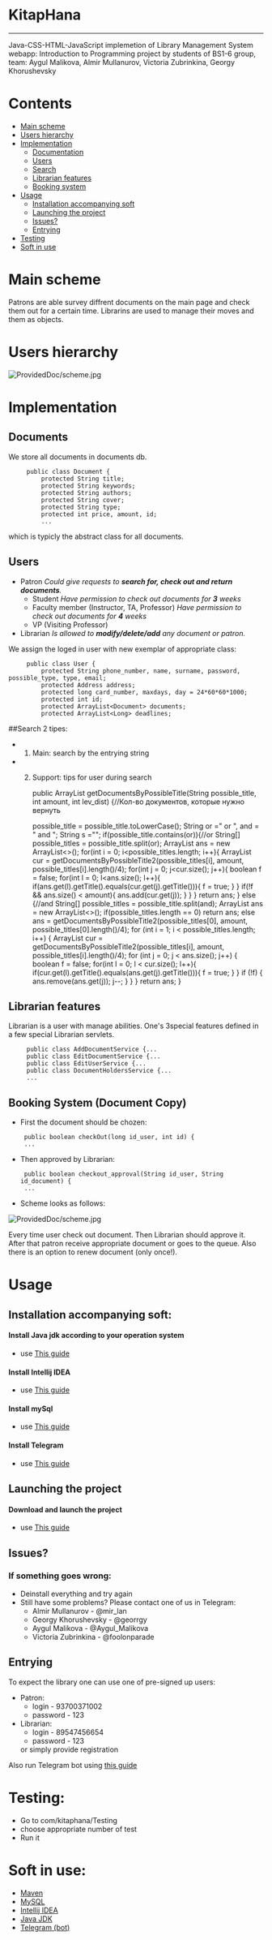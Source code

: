 
# KitapHana
---
Java-CSS-HTML-JavaScript implemetion of Library Management System webapp: 
Introduction to Programming project by students of BS1-6 group, team: Aygul Malikova, Almir Mullanurov,
Victoria Zubrinkina, Georgy Khorushevsky 
# Contents
  + <a href="#main">Main scheme</a>
  + <a href="#arc">Users hierarchy</a>
  + <a href="#imp">Implementation</a>
    + <a href="#doc">Documentation</a>
    + <a href="#user">Users</a>
    + <a href="#search">Search</a>
    + <a href="#lib">Librarian features</a>
    + <a href="#book">Booking system</a>
  + <a href="#InstAndL">Usage</a>
    + <a href="#inst">Installation accompanying soft</a>
    + <a href="#launch">Launching the project</a>
    + <a href="#issue">Issues?</a>
    + <a href="#entry">Entrying</a>
  + <a href="#test">Testing</a>
  + <a href="#soft">Soft in use</a>
<a name="main">

# Main scheme
</a>
Patrons are able survey diffrent documents on the main page and check them out for a certain time.
Librarins are used to manage their moves and them as objects. 
<a name="arc"> 
   
# Users hierarchy
</a> 
 <img src="ProvidedDoc/scheme.jpg" alt="ProvidedDoc/scheme.jpg"> 
<a name="imp">
   
# Implementation
</a>
<a name="doc">
   
## Documents
</a>
We store all documents in documents db. 


         public class Document {
             protected String title;
             protected String keywords;
             protected String authors;
             protected String cover;
             protected String type;
             protected int price, amount, id;
             ...
which is typicly the abstract class for all documents.
<a name="user">
   
## Users
</a>

  + Patron 
   *Could give requests to  ***search for, check out and return documents***.*
    + Student
   *Have permission to сheck out documents for ***3*** weeks* 
    + Faculty member (Instructor, TA, Professor)
   *Have permission to сheck out documents for ***4*** weeks* 
    + VP (Visiting Professor)
  + Librarian
   *Is allowed to ***modify/delete/add*** any document or patron.*

We assign the loged in user with new exemplar of appropriate class:

         public class User {
             protected String phone_number, name, surname, password, possible_type, type, email;
             protected Address address;
             protected long card_number, maxdays, day = 24*60*60*1000;
             protected int id;
             protected ArrayList<Document> documents;
             protected ArrayList<Long> deadlines;
             
<a name="search">
  
##Search
</a>
2 tipes:
  + 1. Main: search by the entrying string
  + 2. Support: tips for user during search
        
        public ArrayList<Document> getDocumentsByPossibleTitle(String possible_title, int amount, int lev_dist) {//Кол-во документов, которые нужно вернуть
    
        possible_title = possible_title.toLowerCase();
        String or =" or ", and = " and ";
        String s ="";
        if(possible_title.contains(or)){//or
            String[] possible_titles = possible_title.split(or);
            ArrayList<Document> ans = new ArrayList<>();
            for(int i = 0; i<possible_titles.length; i++){
                ArrayList<Document> cur = getDocumentsByPossibleTitle2(possible_titles[i], amount, possible_titles[i].length()/4);
                for(int j = 0; j<cur.size(); j++){
                    boolean f = false;
                    for(int l = 0; l<ans.size(); l++){
                        if(ans.get(l).getTitle().equals(cur.get(j).getTitle())){
                            f = true;
                        }
                    }
                    if(!f && ans.size() < amount){
                        ans.add(cur.get(j));
                    }
                }
            }
            return ans;
        }
        else {//and
            String[] possible_titles = possible_title.split(and);
            ArrayList<Document> ans = new ArrayList<>();
            if(possible_titles.length == 0) return ans;
            else ans = getDocumentsByPossibleTitle2(possible_titles[0], amount, possible_titles[0].length()/4);
            for (int i = 1; i < possible_titles.length; i++) {
                ArrayList<Document> cur = getDocumentsByPossibleTitle2(possible_titles[i], amount, possible_titles[i].length()/4);
                for (int j = 0; j < ans.size(); j++) {
                    boolean f = false;
                    for(int l = 0; l < cur.size(); l++){
                        if(cur.get(l).getTitle().equals(ans.get(j).getTitle())){
                            f = true;
                        }
                    }
                    if (!f) {
                        ans.remove(ans.get(j));
                        j--;
                    }
                }
            }
            return ans;
        }




<a name="lib">

## Librarian features
</a>
Librarian is a user with manage abilities. One's 3special features
defined in a few special Librarian servlets. 

         public class AddDocumentService {...
         public class EditDocumentService {...
         public class EditUserService {...
         public class DocumentHoldersService {...
         ...

<a name="book">

## Booking System (Document Copy)
</a>

  + First the document should be chozen:

         public boolean checkOut(long id_user, int id) {
         ...
  + Then approved by Librarian:
  
         public boolean checkout_approval(String id_user, String id_document) {
         ...

  + Scheme looks as follows:
  
  </a> 
 <img src="ProvidedDoc/checkout.jpg" alt="ProvidedDoc/scheme.jpg"> 
<a name="imp">
  
Every time user check out document. Then Librarian should approve it. After that patron receive appropriate document or 
goes to the queue. Also there is an option to renew document (only once!).
<a name="InstAndL">
  
# Usage
</a>
<a name="inst">

## Installation accompanying soft:
</a>

#### Install Java jdk according to your operation system

  + use <a href="ProvidedDoc/java.pdf"> This guide </a>

#### Install Intellij IDEA 
  + use <a href="https://www.jetbrains.com/help/idea/install-and-set-up-intellij-idea.html"> This guide</a> 
#### Install mySql

  + use <a href="ProvidedDoc/mysql.pdf">This guide</a>
#### Install Telegram
  + use <a href="https://desktop.telegram.org/">This guide</a>
<a name="launch"> 
   
## Launching the project
</a>

#### Download and launch the project
  
  + use <a href="ProvidedDoc/project.pdf">This guide</a>
<a name="issue">
   
## Issues?
</a>

### If something goes wrong:
  + Deinstall everything and try again
  + Still have some problems? Please contact one of us in Telegram:
    + Almir Mullanurov - @mir_lan
    + Georgy Khorushevsky - @georrgy
    + Aygul Malikova - @Aygul_Malikova
    + Victoria Zubrinkina - @foolonparade
<a name="entry">

## Entrying
</a>
To expect the library one can use one of pre-signed up users:
<ul>
   <li> Patron:
      <ul>
         <li> login - 93700371002
         <li> password - 123
      </ul>
   <li> Librarian:
      <ul>
         <li> login - 89547456654
         <li> password  - 123
     </ul>
or simply provide registration
</ul>
Also run Telegram bot using <a href="ProvidedDoc/tg.pdf">this guide</a>
<a name="test">
 
# Testing:
</a>

  + Go to com/kitaphana/Testing
  + choose appropriate number of test
  + Run it
<a name="soft">

# Soft in use:
</a>

  + <a href="http://maven.apache.org/POM/4.0.0">Maven</a>
  + <a href="https://www.mysql.com/">MySQL</a>
  + <a href="https://www.jetbrains.com/idea/">Intellij IDEA</a>
  + <a href="http://www.oracle.com/technetwork/java/javase/downloads/index.html">Java JDK</a>
  + <a href="https://telegram.org/">Telegram (bot)</a>
